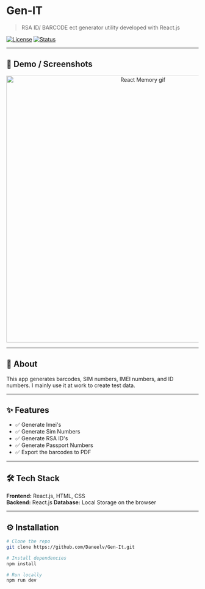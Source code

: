 # Gen-IT

> RSA ID/ BARCODE ect generator utility developed with React.js

[![License](https://img.shields.io/badge/license-MIT-blue.svg)](LICENSE)
[![Status](https://img.shields.io/badge/status-repo%20only-active.svg)]()

---

## 📸 Demo / Screenshots

<p align="center">
  <img src="Docs/React Memory.gif" alt="React Memory gif" width="700">
  
</p>

---

## 📜 About

This app generates barcodes, SIM numbers, IMEI numbers, and ID numbers. 
I mainly use it at work to create test data.

---

## ✨ Features

- ✅ Generate Imei's
- ✅ Generate Sim Numbers
- ✅ Generate RSA ID's
- ✅ Generate Passport Numbers
- ✅ Export the barcodes to PDF

---

## 🛠 Tech Stack

**Frontend:** React.js, HTML, CSS  
**Backend:** React.js
**Database:** Local Storage on the browser

---

## ⚙️ Installation

```bash
# Clone the repo
git clone https://github.com/Daneelv/Gen-It.git

# Install dependencies
npm install

# Run locally
npm run dev
```
